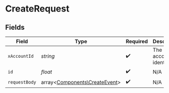 # CreateRequest


## Fields

| Field                                                                   | Type                                                                    | Required                                                                | Description                                                             |
| ----------------------------------------------------------------------- | ----------------------------------------------------------------------- | ----------------------------------------------------------------------- | ----------------------------------------------------------------------- |
| `xAccountId`                                                            | *string*                                                                | :heavy_check_mark:                                                      | The account identifier                                                  |
| `id`                                                                    | *float*                                                                 | :heavy_check_mark:                                                      | N/A                                                                     |
| `requestBody`                                                           | array<[Components\CreateEvent](../../Models/Components/CreateEvent.md)> | :heavy_check_mark:                                                      | N/A                                                                     |